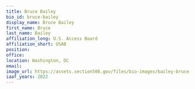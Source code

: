 ```yaml
---
title: Bruce Bailey
bio_id: bruce-bailey
display_name: Bruce Bailey
first_name: Bruce
last_name: Bailey
affiliation_long: U.S. Access Board
affiliation_short: USAB
position: 
office: 
location: Washington, DC
email: 
image_url: https://assets.section508.gov/files/bio-images/bailey-bruce.png
iaaf_years: 2022
---
```


